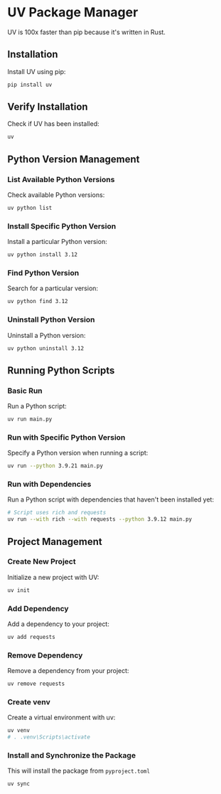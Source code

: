 # UV Package Manager

UV is 100x faster than pip because it's written in Rust.

## Installation

Install UV using pip:

```bash
pip install uv
```

## Verify Installation

Check if UV has been installed:

```bash
uv
```

## Python Version Management

### List Available Python Versions

Check available Python versions:

```bash
uv python list
```

### Install Specific Python Version

Install a particular Python version:

```bash
uv python install 3.12
```

### Find Python Version

Search for a particular version:

```bash
uv python find 3.12
```

### Uninstall Python Version

Uninstall a Python version:

```bash
uv python uninstall 3.12
```

## Running Python Scripts

### Basic Run

Run a Python script:

```bash
uv run main.py
```

### Run with Specific Python Version

Specify a Python version when running a script:

```bash
uv run --python 3.9.21 main.py
```

### Run with Dependencies

Run a Python script with dependencies that haven't been installed yet:

```bash
# Script uses rich and requests
uv run --with rich --with requests --python 3.9.12 main.py
```

## Project Management

### Create New Project

Initialize a new project with UV:

```bash
uv init
```

### Add Dependency

Add a dependency to your project:

```bash
uv add requests
```

### Remove Dependency

Remove a dependency from your project:

```bash
uv remove requests
```

### Create venv

Create a virtual environment with uv:

```bash
uv venv
# . .venv\Scripts\activate
```

### Install and Synchronize the Package

This will install the package from `pyproject.toml`

```bash
uv sync
```

